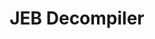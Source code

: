 ---
title: "JEB Decompiler"
description: "Professional reverse engineering platform that decompiles various binary formats including WASM, Android, iOS, and desktop applications."
platforms: ["windows", "linux", "macos"]
categories: ["Rev", "Wasm"]
tags: ["decompiler", "reverse-engineering", "wasm-analysis", "binary-analysis", "commercial-tool"]
url: "https://www.pnfsoftware.com/"
documentation: "https://www.pnfsoftware.com/jeb/manual/"
---